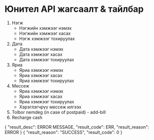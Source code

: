 # Юнител API жагсаалт & тайлбар
1. Нэгж 
	* Нэгжийн хэмжээг нэмэх
	* Нэгжийн хэмжээг хасах
	* Нэгж хэмжээг тохируулах 
2. Дата
	* Дата хэмжээг нэмэх
	* Дата хэмжээг хасах
	* Дата хэмжээг тохируулах 
3. Яриа 
	* Яриа хэмжээг нэмэх
	* Яриа хэмжээг хасах
	* Яриа хэмжээг тохируулах 
4. Мессеж
	* Яриа хэмжээг нэмэх
	* Яриа хэмжээг хасах
	* Яриа хэмжээг тохируулах 
	* Хэрэглэгчрүү мессеж илгээх
5. Tolbor nemdeg (in case of postpaid) - add-bill
6. Recharge cash


{ "result_desc": ERROR MESSAGE, "result_code": ERR, "result_reason": ERROR }
{ "result_reason": "SUCCESS", "result_code": 0 }
